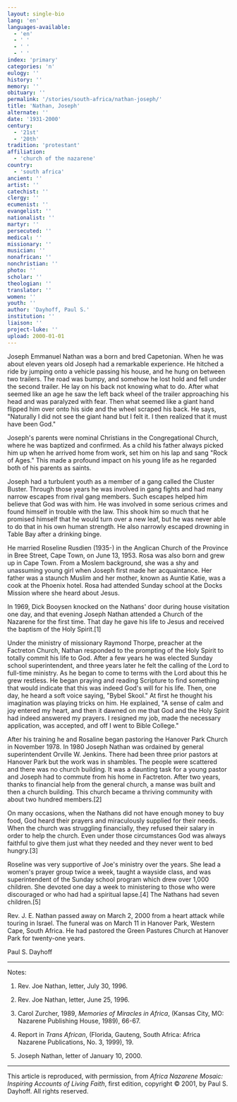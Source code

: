 ```yaml
---
layout: single-bio
lang: 'en'
languages-available:
  - 'en'
  - ' '
  - ' '
  - ' '
index: 'primary'
categories: 'n'
eulogy: ''
history: ''
memory: ''
obituary: ''
permalink: '/stories/south-africa/nathan-joseph/'
title: 'Nathan, Joseph'
alternate: ''
date: '1931-2000'
century:
  - '21st'
  - '20th'
tradition: 'protestant'
affiliation:
  - 'church of the nazarene'
country:
  - 'south africa'
ancient: ''
artist: ''
catechist: ''
clergy: ''
ecumenist: ''
evangelist: ''
nationalist: ''
martyr: ''
persecuted: ''
medical: ''
missionary: ''
musician: ''
nonafrican: ''
nonchristian: ''
photo: ''
scholar: ''
theologian: ''
translator: ''
women: ''
youth: ''
author: 'Dayhoff, Paul S.'
institution: ''
liaison: ''
project-luke: ''
upload: 2000-01-01
---
```



Joseph Emmanuel Nathan was a born and bred Capetonian.  When he was about eleven years old Joseph had a remarkable experience.  He hitched a ride by jumping onto a vehicle passing his house, and he hung on between two trailers.  The road was bumpy, and somehow  he lost hold and fell under the second trailer.  He lay on his back not knowing what to do.  After what seemed like an age he saw the left back wheel of the trailer approaching his head and was paralyzed with fear.  Then what seemed like a giant hand flipped him over onto his side and the wheel scraped his back.  He says, "Naturally I did not see the giant hand but I felt it.  I then realized that it must have been God."

Joseph's parents were nominal Christians in the Congregational Church, where he was baptized and confirmed.  As a child his father always picked him up when he arrived home from work, set him on his lap and sang "Rock of Ages."  This made a profound impact on his young life as he regarded  both of his parents as saints.

Joseph had a turbulent youth as a member of a gang called the Cluster Buster. Through those years he was involved in gang fights and had many narrow escapes from rival gang members.  Such escapes helped him believe that God was with him. He was involved in some serious crimes and found himself in trouble with the law.  This shook him so much that he promised himself that he would turn over a new leaf,  but he was never able to do that in his own human strength. He also narrowly escaped drowning in Table Bay after a drinking binge.

He married Roseline Rusdien (1935-) in the Anglican Church of the Province in Bree Street, Cape Town, on June 13, 1953.  Rosa was also born and grew up in  Cape Town.  From a Moslem background, she was a shy and unassuming young girl when Joseph first made her acquaintance.  Her father was a staunch Muslim and her mother, known as Auntie Katie, was a cook at the Phoenix hotel.  Rosa had attended Sunday school at the Docks Mission where she heard about Jesus.

In 1969, Dick Booysen knocked on the Nathans' door during house visitation one day, and that evening Joseph Nathan attended a Church of the Nazarene for the first time.  That day he gave his life to Jesus and received the baptism of the Holy Spirit.[1]

Under the ministry of missionary Raymond Thorpe, preacher at the Factreton Church, Nathan responded to the prompting of the Holy Spirit to totally commit his life to God.  After a few years he was elected Sunday school superintendent, and three years later he felt the calling of the Lord to full-time ministry.  As he began to come to terms with the Lord about this he grew restless.  He began praying and reading Scripture to find something that would indicate that this was indeed God's will for his life.  Then, one day, he heard a soft voice saying, "Bybel Skool."  At first he thought his imagination was playing tricks on him. He explained, "A sense of calm and joy entered my heart, and then it dawned on me that God and the Holy Spirit had indeed answered my prayers.  I resigned my job, made the necessary application, was accepted, and off I went to Bible College."

After his training he and Rosaline began pastoring the Hanover Park Church in November 1978.  In 1980 Joseph Nathan was ordained by general superintendent Orville W. Jenkins.  There had been three prior pastors at Hanover Park but the work was in shambles.  The people were scattered and there was no church building.  It was a daunting task for a young pastor and Joseph had to commute from his home in Factreton.  After two years, thanks to financial help from the general church, a manse was built and then a church building.  This church became a thriving community with about two hundred members.[2]

On many occasions, when the Nathans did not have enough money to buy food, God heard their prayers and miraculously supplied for their needs.  When the church was struggling financially, they refused their salary in order to help the church.  Even under those circumstances God was always faithful to give them just what they needed and they never went to bed hungry.[3]

Roseline was very supportive of Joe's ministry over the years.  She lead a women's prayer group twice a week, taught a wayside class, and was superintendent of the Sunday school program which drew over 1,000 children. She devoted one day a week to ministering to those who were discouraged or who had had a spiritual lapse.[4]  The Nathans had seven children.[5]

Rev. J. E. Nathan passed away on March 2, 2000 from a heart attack while touring in Israel.  The funeral was on March 11 in Hanover Park, Western Cape, South Africa.  He had pastored the Green Pastures Church at Hanover Park for twenty-one years.

Paul S. Dayhoff

---

Notes:

1.   Rev. Joe Nathan, letter,  July 30, 1996.

2.  Rev. Joe Nathan, letter, June 25, 1996.

3.  Carol Zurcher, 1989, *Memories of Miracles in Africa*, (Kansas City, MO: Nazarene Publishing House, 1989), 66-67.

4.  Report in *Trans African*, (Florida, Gauteng, South Africa: Africa Nazarene Publications, No. 3, 1999), 19.

5.  Joseph Nathan, letter of January 10, 2000.

---

This article is reproduced, with permission, from *Africa Nazarene Mosaic: Inspiring Accounts of Living Faith*, first edition, copyright &copy; 2001, by Paul S. Dayhoff.  All rights reserved.